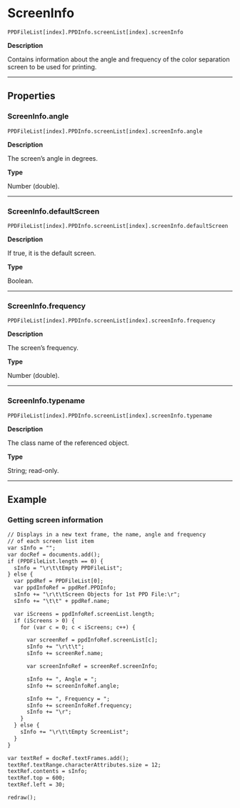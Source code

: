 # ScreenInfo

`PPDFileList[index].PPDInfo.screenList[index].screenInfo`

**Description**

Contains information about the angle and frequency of the color separation screen to be used for printing.

---

## Properties

### ScreenInfo.angle

`PPDFileList[index].PPDInfo.screenList[index].screenInfo.angle`

**Description**

The screen’s angle in degrees.

**Type**

Number (double).

---

### ScreenInfo.defaultScreen

`PPDFileList[index].PPDInfo.screenList[index].screenInfo.defaultScreen`

**Description**

If true, it is the default screen.

**Type**

Boolean.

---

### ScreenInfo.frequency

`PPDFileList[index].PPDInfo.screenList[index].screenInfo.frequency`

**Description**

The screen’s frequency.

**Type**

Number (double).

---

### ScreenInfo.typename

`PPDFileList[index].PPDInfo.screenList[index].screenInfo.typename`

**Description**

The class name of the referenced object.

**Type**

String; read-only.

---

## Example

### Getting screen information

```default
// Displays in a new text frame, the name, angle and frequency
// of each screen list item
var sInfo = "";
var docRef = documents.add();
if (PPDFileList.length == 0) {
  sInfo = "\r\t\tEmpty PPDFileList";
} else {
  var ppdRef = PPDFileList[0];
  var ppdInfoRef = ppdRef.PPDInfo;
  sInfo += "\r\t\tScreen Objects for 1st PPD File:\r";
  sInfo += "\t\t" + ppdRef.name;

  var iScreens = ppdInfoRef.screenList.length;
  if (iScreens > 0) {
    for (var c = 0; c < iScreens; c++) {

      var screenRef = ppdInfoRef.screenList[c];
      sInfo += "\r\t\t";
      sInfo += screenRef.name;

      var screenInfoRef = screenRef.screenInfo;

      sInfo += ", Angle = ";
      sInfo += screenInfoRef.angle;

      sInfo += ", Frequency = ";
      sInfo += screenInfoRef.frequency;
      sInfo += "\r";
    }
  } else {
    sInfo += "\r\t\tEmpty ScreenList";
  }
}

var textRef = docRef.textFrames.add();
textRef.textRange.characterAttributes.size = 12;
textRef.contents = sInfo;
textRef.top = 600;
textRef.left = 30;

redraw();
```
